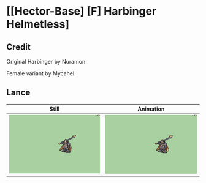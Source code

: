 # [\[Hector-Base\] \[F\] Harbinger Helmetless]

## Credit

Original Harbinger by Nuramon.

Female variant by Mycahel.
	
## Lance

| Still | Animation |
| :---: | :-------: |
| ![Lance still](./Lance_000.png) | ![Lance animation](./Lance.gif) |
